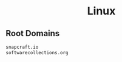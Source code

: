 


<h1 align="center">Linux</h1>  


## Root Domains


```html
snapcraft.io
softwarecollections.org
```  

<br>
